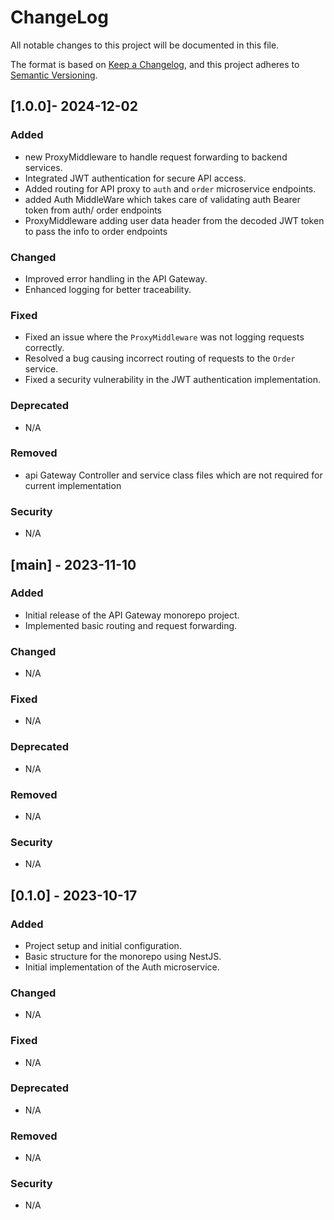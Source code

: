 # ChangeLog

All notable changes to this project will be documented in this file.

The format is based on [Keep a Changelog](https://keepachangelog.com/en/1.0.0/),
and this project adheres to [Semantic Versioning](https://semver.org/spec/v2.0.0.html).

## [1.0.0]- 2024-12-02

### Added

- new ProxyMiddleware to handle request forwarding to backend services.
- Integrated JWT authentication for secure API access.
- Added routing for API proxy to `auth` and `order` microservice endpoints.
- added Auth MiddleWare which takes care of validating auth Bearer token from auth/ order endpoints
- ProxyMiddleware adding user data header from the decoded JWT token to pass the info to order endpoints

### Changed

- Improved error handling in the API Gateway.
- Enhanced logging for better traceability.

### Fixed

- Fixed an issue where the `ProxyMiddleware` was not logging requests correctly.
- Resolved a bug causing incorrect routing of requests to the `Order` service.
- Fixed a security vulnerability in the JWT authentication implementation.

### Deprecated

- N/A

### Removed

 - api Gateway Controller and service class files which are not required for current implementation

### Security

- N/A

## [main] - 2023-11-10

### Added

- Initial release of the API Gateway monorepo project.
- Implemented basic routing and request forwarding.

### Changed

- N/A

### Fixed

- N/A

### Deprecated

- N/A

### Removed

- N/A

### Security

- N/A

## [0.1.0] - 2023-10-17

### Added

- Project setup and initial configuration.
- Basic structure for the monorepo using NestJS.
- Initial implementation of the Auth microservice.

### Changed

- N/A

### Fixed

- N/A

### Deprecated

- N/A

### Removed

- N/A

### Security

- N/A
